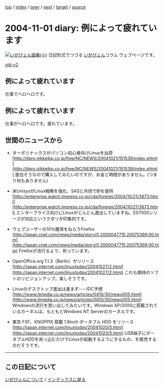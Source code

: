 [top](https://igapyon.github.io/diary/) 
 / [index](https://igapyon.github.io/diary/2004/index.html) 
 / [prev](https://igapyon.github.io/diary/2004/ig041106.html) 
 / [next](https://igapyon.github.io/diary/2004/ig041031.html) 
 / [target](https://igapyon.github.io/diary/2004/ig041101.html) 
 / [source](https://github.com/igapyon/diary/blob/gh-pages/2004/ig041101.html.src.md) 

2004-11-01 diary: 例によって疲れています
=====================================================================================================
[![いがぴょん画像(小)](https://igapyon.github.io/diary/images/iga200306s.jpg "いがぴょん")](https://igapyon.github.io/diary/memo/memoigapyon.html) 日記形式でつづる [いがぴょん](https://igapyon.github.io/diary/memo/memoigapyon.html)コラム ウェブページです。

[old-v2](ig041101-orig.html)

## 例によって疲れています

仕事でヘロヘロです。


## 例によって疲れています

仕事がヘロヘロです。疲れています。

## 世間のニュースから

* ターボリナックスがパソコン初心者向けLinuxを出荷
  [http://itpro.nikkeibp.co.jp/free/NC/NEWS/20041021/151539/index.shtml](http://itpro.nikkeibp.co.jp/free/NC/NEWS/20041021/151539/index.shtml)
  面白そうなので購入してみたいのですが、お金と時間がありません。(つまり何もありません)
  
* 米UnisysがLinux戦略を強化、SASと共同でBIを提供
  [http://enterprise.watch.impress.co.jp/cda/foreign/2004/10/21/3673.html](http://enterprise.watch.impress.co.jp/cda/foreign/2004/10/21/3673.html)
  エンタープライズ向けにLinuxがどんどん進出していますね。ES7000シリーズが対応というクダリが印象的です。
  
* ウェブユーザーの10％獲得をねらうFirefox
  [http://japan.cnet.com/news/media/story/0,2000047715,20075369,00.htm](http://japan.cnet.com/news/media/story/0,2000047715,20075369,00.htm)
  Firefoxが流行るよう、祈っています。
  
* OpenOffice.org 1.1.3（Berlin）がリリース
  [http://japan.internet.com/linuxtoday/20041027/2.html](http://japan.internet.com/linuxtoday/20041027/2.html)
  これも期待のソフトのリビジョンアップ。楽しそうです。
  
* Linuxのデスクトップ進出は進まず----IDC予想
  [http://www.itmedia.co.jp/news/articles/0410/30/news005.html](http://www.itmedia.co.jp/news/articles/0410/30/news005.html)
  Windowsの流行を思い出してみたいです。Windows XP/2000に搭載されているカーネルは、もともとWindows NT Serverのカーネルです。
  
* 東京 FXF、KNOPPIX 搭載 1.8inch ポータブル HDD をリリース
  [http://japan.internet.com/linuxtoday/20041020/5.html](http://japan.internet.com/linuxtoday/20041020/5.html)
  USB端子にポータブルHDDを突っ込むだけでLinuxが起動するようにするもの、を販売するのだそうです。

----------------------------------------------------------------------------------------------------

## この日記について
[いがぴょんについて](https://igapyon.github.io/diary/memo/memoigapyon.html) / [インデックスに戻る](https://igapyon.github.io/diary/idxall.html)

